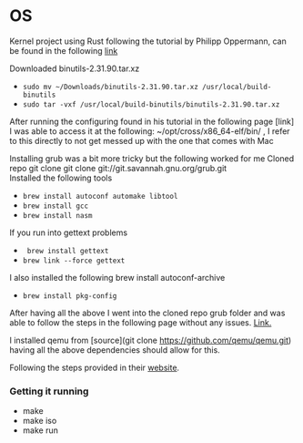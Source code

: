 # OS

Kernel project using Rust following the tutorial by Philipp Oppermann, can be found in the following [link](https://os.phil-opp.com/multiboot-kernel/)

Downloaded
binutils-2.31.90.tar.xz

* `sudo mv ~/Downloads/binutils-2.31.90.tar.xz /usr/local/build-binutils`
* `sudo tar -vxf /usr/local/build-binutils/binutils-2.31.90.tar.xz`

After running the configuring found in his tutorial in the following page [link] I was able to access it at the following:
~/opt/cross/x86_64-elf/bin/ , I refer to this directly to not get messed up with the one that comes with Mac

Installing grub was a bit more tricky but the following worked for me
Cloned repo git clone git clone git://git.savannah.gnu.org/grub.git  
Installed the following tools

* `brew install autoconf automake libtool`
* `brew install gcc`
* `brew install nasm`

If you run into gettext problems
* ` brew install gettext`
* `brew link --force gettext`

I also installed the following brew install autoconf-archive
* `brew install pkg-config`


After having all the above I went into the cloned repo grub folder and was able to follow the steps in the following page without any issues. [Link.](https://wiki.osdev.org/GRUB_2#Installing_GRUB_2_on_OS_X)

I installed qemu from [source](git clone https://github.com/qemu/qemu.git) having all the above dependencies should allow for this.

Following the steps provided in their [website](https://wiki.qemu.org/Hosts/Mac).

### Getting it running

* make
* make iso
* make run 
